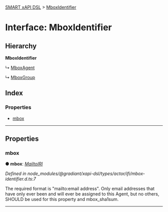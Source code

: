 [SMART xAPI DSL](../README.md) > [MboxIdentifier](../interfaces/mboxidentifier.md)

# Interface: MboxIdentifier

## Hierarchy

**MboxIdentifier**

↳  [MboxAgent](mboxagent.md)

↳  [MboxGroup](mboxgroup.md)

## Index

### Properties

* [mbox](mboxidentifier.md#mbox)

---

## Properties

<a id="mbox"></a>

###  mbox

**● mbox**: *[MailtoIRI](../#mailtoiri)*

*Defined in node_modules/@gradiant/xapi-dsl/types/actor/ifi/mbox-identifier.d.ts:7*

The required format is "mailto:email address". Only email addresses that have only ever been and will ever be assigned to this Agent, but no others, SHOULD be used for this property and mbox_sha1sum.

___

